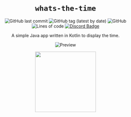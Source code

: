 <div align="center">

# `whats-the-time`

![GitHub last commit](https://img.shields.io/github/last-commit/zp4rker/whats-the-time?style=flat)
![GitHub tag (latest by date)](https://img.shields.io/github/v/tag/zp4rker/whats-the-time?label=current+version&style=flat)
![GitHub](https://img.shields.io/github/license/zp4rker/whats-the-time?style=flat)
![Lines of code](https://img.shields.io/tokei/lines/github/zp4rker/whats-the-time?style=flat)
[![Discord Badge](https://discordapp.com/api/guilds/647312158832721934/widget.png)](https://zp4rker.com/discord)

A simple Java app written in Kotlin to display the time.

![Preview](https://cdn.zp4rker.com/12qcw.png)

[<img src="https://img.shields.io/badge/%E2%AC%87-Download-brightgreen" width="200"/>](https://github.com/zp4rker/whats-the-time/releases/latest)

</div>